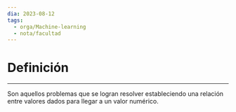 ```yaml
---
dia: 2023-08-12
tags:
  - orga/Machine-learning
  - nota/facultad
---
```

# Definición
---
Son aquellos problemas que se logran resolver estableciendo una relación entre valores dados para llegar a un valor numérico.